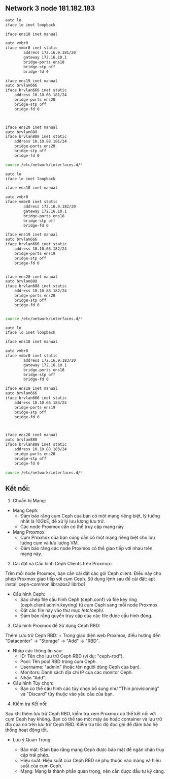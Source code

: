 ## Network 3 node 181.182.183
```Bash
auto lo
iface lo inet loopback

iface ens18 inet manual

auto vmbr0
iface vmbr0 inet static
        address 172.16.9.181/20
        gateway 172.16.10.1
        bridge-ports ens18
        bridge-stp off
        bridge-fd 0

iface ens19 inet manual
auto brvlan666
iface brvlan666 inet static
    address 10.10.66.181/24
    bridge-ports ens20
    bridge-stp off
    bridge-fd 0



iface ens20 inet manual
auto brvlan888
iface brvlan888 inet static
    address 10.10.88.181/24
    bridge-ports ens20
    bridge-stp off
    bridge-fd 0

source /etc/network/interfaces.d/*

```
```Bash
auto lo
iface lo inet loopback

iface ens18 inet manual

auto vmbr0
iface vmbr0 inet static
        address 172.16.9.182/20
        gateway 172.16.10.1
        bridge-ports ens18
        bridge-stp off
        bridge-fd 0

iface ens19 inet manual
auto brvlan666
iface brvlan666 inet static
    address 10.10.66.182/24
    bridge-ports ens19
    bridge-stp off
    bridge-fd 0


iface ens20 inet manual
auto brvlan888
iface brvlan888 inet static
    address 10.10.88.182/24
    bridge-ports ens20
    bridge-stp off
    bridge-fd 0


source /etc/network/interfaces.d/*
```
```Bash
auto lo
iface lo inet loopback

iface ens18 inet manual

auto vmbr0
iface vmbr0 inet static
        address 172.16.9.183/20
        gateway 172.16.10.1
        bridge-ports ens18
        bridge-stp off
        bridge-fd 0

iface ens19 inet manual
auto brvlan666
iface brvlan666 inet static
    address 10.10.66.183/24
    bridge-ports ens19
    bridge-stp off
    bridge-fd 0



iface ens20 inet manual
auto brvlan888
iface brvlan888 inet static
    address 10.10.88.183/24
    bridge-ports ens20
    bridge-stp off
    bridge-fd 0

source /etc/network/interfaces.d/*
```
## Kết nối:

1. Chuẩn bị Mạng:

  + Mạng Ceph:
    + Đảm bảo rằng cụm Ceph của bạn có một mạng riêng biệt, lý tưởng nhất là 10GbE, để xử lý lưu lượng lưu trữ.
    + Các node Proxmox cần có thể truy cập mạng này.
  + Mạng Proxmox:
    + Cụm Proxmox của bạn cũng cần có một mạng riêng biệt cho lưu lượng cụm và lưu lượng VM.
    + Đảm bảo rằng các node Proxmox có thể giao tiếp với nhau trên mạng này.
2. Cài đặt và Cấu hình Ceph Clients trên Proxmox:

Trên mỗi node Proxmox, bạn cần cài đặt các gói Ceph client. Điều này cho phép Proxmox giao tiếp với cụm Ceph.
Sử dụng lệnh sau để cài đặt: apt install ceph-common librados2 librbd1

  + Cấu hình Ceph:
    + Sao chép file cấu hình Ceph (ceph.conf) và file key ring (ceph.client.admin.keyring) từ cụm Ceph sang mỗi node Proxmox.
    + Đặt các file này vào thư mục /etc/ceph/.
    + Đảm bảo rằng quyền truy cập của các file được cấu hình đúng.
3. Cấu hình Proxmox để Sử dụng Ceph RBD:

Thêm Lưu trữ Ceph RBD:
    + Trong giao diện web Proxmox, điều hướng đến "Datacenter" -> "Storage" -> "Add" -> "RBD".
  + Nhập các thông tin sau:
    + ID: Tên cho lưu trữ Ceph RBD (ví dụ: "ceph-rbd").
    + Pool: Tên pool RBD trong cụm Ceph.
    + Username: "admin" (hoặc tên người dùng Ceph của bạn).
    + Monitors: Danh sách địa chỉ IP của các monitor Ceph.
    + Nhấn "Add".
  + Cấu hình Tùy chọn:
    + Bạn có thể cấu hình các tùy chọn bổ sung như "Thin provisioning" và "Discard" tùy thuộc vào yêu cầu của bạn.
4. Kiểm tra Kết nối:

Sau khi thêm lưu trữ Ceph RBD, kiểm tra xem Proxmox có thể kết nối với cụm Ceph hay không.
Bạn có thể tạo một máy ảo hoặc container và lưu trữ đĩa của nó trên lưu trữ Ceph RBD.
Kiểm tra tốc độ đọc ghi để đảm bảo hệ thống hoạt động tốt.
  + Lưu ý Quan Trọng:

    + Bảo mật: Đảm bảo rằng mạng Ceph được bảo mật để ngăn chặn truy cập trái phép.
    + Hiệu suất: Hiệu suất của Ceph RBD sẽ phụ thuộc vào mạng và hiệu suất của cụm Ceph.
    + Mạng: Mạng là thành phần quan trọng, nên cần được đầu tư kỹ càng.